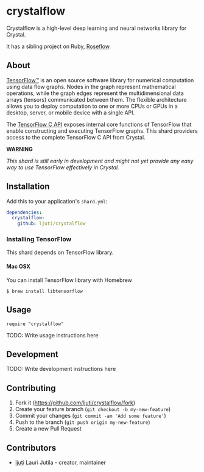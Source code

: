# crystalflow

Crystalflow is a high-level deep learning and neural networks library for Crystal.

It has a sibling project on Ruby, [Roseflow](https://github.com/humane-ai/roseflow).

## About

[TensorFlow™](https://tensorflow.org) is an open source software library for numerical computation using data flow graphs. Nodes in the graph represent mathematical operations, while the graph edges represent the multidimensional data arrays (tensors) communicated between them. The flexible architecture allows you to deploy computation to one or more CPUs or GPUs in a desktop, server, or mobile device with a single API.

The [TensorFlow C API](https://www.tensorflow.org/code/tensorflow/c/c_api.h) exposes internal core functions of TensorFlow that enable constructing and executing TensorFlow graphs. This shard providers access to the complete TensorFlow C API from Crystal.

**WARNING**

_This shard is still early in development and might not yet provide any easy way to use TensorFlow effectively in Crystal._

## Installation

Add this to your application's `shard.yml`:

```yaml
dependencies:
  crystalflow:
    github: ljuti/crystalflow
```

### Installing TensorFlow

This shard depends on TensorFlow library.

#### Mac OSX

You can install TensorFlow library with Homebrew

    $ brew install libtensorflow

## Usage

```crystal
require "crystalflow"
```

TODO: Write usage instructions here

## Development

TODO: Write development instructions here

## Contributing

1. Fork it (<https://github.com/ljuti/crystalflow/fork>)
2. Create your feature branch (`git checkout -b my-new-feature`)
3. Commit your changes (`git commit -am 'Add some feature'`)
4. Push to the branch (`git push origin my-new-feature`)
5. Create a new Pull Request

## Contributors

- [ljuti](https://github.com/ljuti) Lauri Jutila - creator, maintainer
